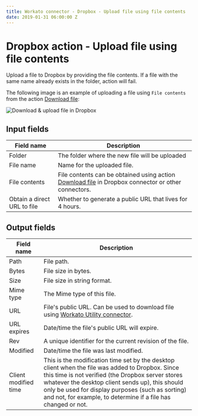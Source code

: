 ```yaml
---
title: Workato connector - Dropbox - Upload file using file contents
date: 2019-01-31 06:00:00 Z
---
```


# Dropbox action - Upload file using file contents
Upload a file to Dropbox by providing the file contents. If a file with the same name already exists in the folder, action will fail.

The following image is an example of uploading a file using `File contents` from the action [Download file](/connectors/dropbox/action-download-file.md):

![Download & upload file in Dropbox](~@img/connectors/dropbox/download-upload-file.png)

## Input fields

| Field name | Description |
|---|---|
| Folder | The folder where the new file will be uploaded |
| File name | Name for the uploaded file. |
| File contents | File contents can be obtained using action [Download file](/connectors/dropbox/action-download-file.md) in Dropbox connector or other connectors. |
| Obtain a direct URL to file | Whether to generate a public URL that lives for 4 hours. |

## Output fields

| Field name | Description |
|---|---|
| Path | File path. |
| Bytes | File size in bytes. |
| Size | File size in string format. |
| Mime type | The Mime type of this file. |
| URL | File's public URL. Can be used to download file using [Workato Utility connector](/features/utilities.md#download-file-from-url). |
| URL expires | Date/time the file's public URL will expire. |
| Rev | A unique identifier for the current revision of the file. |
| Modified | Date/time the file was last modified. |
| Client modified time | This is the modification time set by the desktop client when the file was added to Dropbox. Since this time is not verified (the Dropbox server stores whatever the desktop client sends up), this should only be used for display purposes (such as sorting) and not, for example, to determine if a file has changed or not. |
